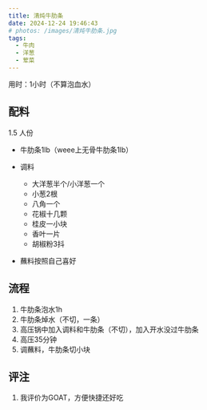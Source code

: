 ```yaml
---
title: 清炖牛肋条
date: 2024-12-24 19:46:43
# photos: /images/清炖牛肋条.jpg
tags:
  - 牛肉
  - 洋葱
  - 荤菜
---
```


用时：1小时（不算泡血水）

## 配料

1.5 人份

- 牛肋条1lb（weee上无骨牛肋条1lb）
- 调料
  - 大洋葱半个/小洋葱一个
  - 小葱2根
  - 八角一个
  - 花椒十几颗
  - 桂皮一小块
  - 香叶一片
  - 胡椒粉3抖

- 蘸料按照自己喜好

<!--more-->

## 流程

1. 牛肋条泡水1h
1. 牛肋条焯水（不切，一条）
1. 高压锅中加入调料和牛肋条（不切），加入开水没过牛肋条
1. 高压35分钟
1. 调蘸料，牛肋条切小块

## 评注

1. 我评价为GOAT，方便快捷还好吃
